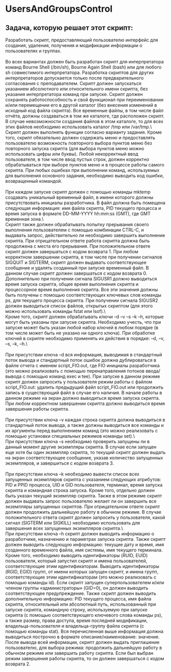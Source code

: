# UsersAndGroupsControl
## Задача, которую решает этот скрипт:
Разработать скрипт, предоставляющий пользователю интерфейс для создания, удаления, получения и модификации информации о пользователях и группах.\
\
Во всех вариантах должен быть разработан скрипт для интерпретатора команд Bourne Shell (/bin/sh), Bourne Again Shell (bash) или для любого sh совместимого интерпретатора. Разработка скриптов для других интерпретаторов допускается только после предварительного согласования с преподавателем. Скрипт должен запускаться указанием абсолютного или относительного имени скрипта, без указания интерпретатора команд при запуске. Скрипт должен сохранять работоспособность и свой функционал  при переименовании и/или перемещении его в другой каталог (без внесения изменений в исходный код файла скрипта). Все временные файлы, в том числе файл отчёта, должны создаваться в том же каталоге, где расположен скрипт. В случае невозможности создания файлов в этом каталоге, то для всех этих файлов необходимо использовать каталог /tmp или /var/tmp.\ 
\
Скрипт должен выполнять функции согласно варианту задания. Кроме того, скрипт обязательно должен содержать меню и предоставлять пользователю возможность повторного выбора пунктов меню без повторного запуска скрипта (для выбора пунктов меню можно использовать цифры или буквы). Любой некорректный ввод пользователя, в том числе ввод пустых строк, должен корректно обрабатываться при выборе пунктов меню и в процессе работы самого скрипта. При любых ошибках при выполнении команд, используемых для выполнения основного задания, необходимо выводить код ошибки, возвращенный командой.\
\
При каждом запуске скрипт должен с помощью команды mktemp создавать уникальный временный файл, в имени которого должны присутствовать инициалы разработчика. В файл должна быть помещена следующая информация: имя файла скрипта, PID текущего процесса и время запуска в формате DD-MM-YYYY hh:mm:ss (GMT), где  GMT временная зона.\ 
\
Скрипт также должен обрабатывать попытку прерывания своего выполнения пользователем с помощью комбинации CTRL-C, и выдавать запрос, действительно ли необходимо завершить выполнение скрипта. При отрицательном ответе работа скрипта должна быть продолжена с места его прерывания. При положительном ответе скрипт должен завершаться с кодом возврата 1. При любом корректном завершении скрипта, в том числе при получении сигналов SIGQUIT и SIGTERM, скрипт должен выдавать соответствующее сообщение и удалять созданный при запуске временный файл. В данном случае скрипт должен завершаться с кодом возврата 0. Дополнительно при получении сигнала SIGUSR1 должно выводиться время запуска скрипта, общее время выполнения  скрипта и процессорное время выполнения скрипта. Все эти значения должны быть получены с помощью соответствующих ключевых слов команды ps, для текущего процесса скрипта. При получении сигнала SIGUSR2 должен выводиться список файлов, открытых скриптом (для этого можно использовать команды fstat или lsof).\ 
\
Кроме того, скрипт должен обрабатывать ключи –d –v –s –k –h, которые могут быть указаны при запуске скрипта. Необходимо учесть, что при запуске может быть указан любой набор ключей в любом порядке (в том числе может быть не указано ни одного ключа). При обработке ключей в скрипте необходимо применять их действия в порядке: –d, –v, –s, –k,  –h.\  
\
При присутствии ключа –d вся информация, выводимая в стандартный поток вывода и стандартный поток ошибок должна дублироваться в файле отчета с именем script_FIO.out, где FIO инициалы разработчика (это можно реализовать с помощью перенаправления потоков ввода/вывода с помощью команд exec и tee). При запуске в данном режиме скрипт должен запросить у пользователя режим работы с файлом script_FIO.out: удалить предыдущий файл script_FIO.out или продолжить запись в существующий файл в случае его наличия. В начале работы в данном режиме на экран должно выводиться время запуска скрипта. При любом корректном завершении скрипта должно выводиться время завершения работы скрипта.\
\
При присутствии ключа –v каждая строка скрипта должна выводиться в стандартный поток вывода, а также должны выводиться все команды и их аргументы перед выполнением команд (это можно реализовать с помощью установки специальных режимов команды set).\ 
\
При присутствии ключа –s необходимо проверить запущены ли в данный момент другие экземпляры скрипта. В случае если запущен еще хотя бы один экземпляр скрипта, то текущий скрипт должен выдать на экран соответствующее сообщение, указав количество запущенных экземпляров, и завершиться с кодом возврата 3.\
\
При присутствии ключа –k необходимо вывести список всех запущенных экземпляров скрипта с указанием следующих атрибутов: PID и PPID процесса, UID и GID пользователя, терминал,  время запуска скрипта и командная строка запуска. Кроме того, отдельно должен быть указан текущий экземпляр скрипта. Также в этом режиме скрипт должен выдавать запрос пользователю желает ли он завершить все экземпляры запущенных скриптов. При отрицательном ответе скрипт должен продолжить дальнейшую работу в обычном режиме. В случае положительного ответа скрипт должен запросить у пользователя, какой сигнал (SIGTERM или SIGKILL) необходимо использовать для завершения всех запущенных экземпляров скрипта.\ 
\
При присутствии ключа –h скрипт должен выводить информацию о разработчике, назначению и параметрах запуска скрипта. Также скрипт должен выводить следующую информацию: текущие дату и время, имя созданного временного файла, имя системы, имя текущего терминала. Кроме того, необходимо выводить идентификаторы (RUID, EUID) пользователя, который запустил скрипт и имена пользователей, соответствующие этим идентификаторам. Выводить идентификаторы (RGID, EGID) групп, от имени которых запущен скрипт, и имена групп, соответствующие этим идентификаторам (это можно реализовать с помощью команды id). Если скрипт запущен суперпользователем и/или членом группы «администраторы» (GID=0), он должен выводить соответствующее предупреждение. Также скрипт должен выводить дополнительную информацию: PID текущего процесса, имя файла скрипта, относительный или абсолютный путь, использованный при запуске скрипта, командную строку, используемую при запуске скрипта (с помощью соответствующего ключевого слова команды ps), а также размер, права доступа, время последней модификации, владельца-пользователя и владельца-группу файла скрипта (с помощью команды stat). Вся перечисленная выше информация должна выводиться построчно в формате описание/наименование: значение. После вывода всей информации, скрипт должен выдать приглашение пользователю, для выбора режима: продолжить дальнейшую работу в обычном режиме или завершить работу скрипта. Если был выбран режим завершения работы скрипта, то он должен завершаться с кодом возврата 2.
